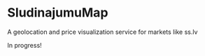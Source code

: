 # SludinajumuMap
A geolocation and price visualization service for markets like ss.lv

In progress!
